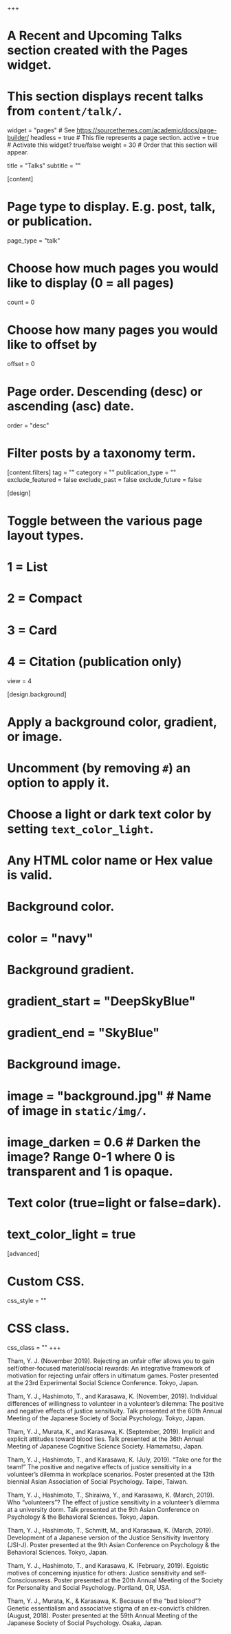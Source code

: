 +++
# A Recent and Upcoming Talks section created with the Pages widget.
# This section displays recent talks from `content/talk/`.

widget = "pages"  # See https://sourcethemes.com/academic/docs/page-builder/
headless = true  # This file represents a page section.
active = true  # Activate this widget? true/false
weight = 30  # Order that this section will appear.

title = "Talks"
subtitle = ""

[content]
  # Page type to display. E.g. post, talk, or publication.
  page_type = "talk"
  
  # Choose how much pages you would like to display (0 = all pages)
  count = 0
  
  # Choose how many pages you would like to offset by
  offset = 0

  # Page order. Descending (desc) or ascending (asc) date.
  order = "desc"

  # Filter posts by a taxonomy term.
  [content.filters]
    tag = ""
    category = ""
    publication_type = ""
    exclude_featured = false
    exclude_past = false
    exclude_future = false
    
[design]
  # Toggle between the various page layout types.
  #   1 = List
  #   2 = Compact
  #   3 = Card
  #   4 = Citation (publication only)
  view = 4
  
[design.background]
  # Apply a background color, gradient, or image.
  #   Uncomment (by removing `#`) an option to apply it.
  #   Choose a light or dark text color by setting `text_color_light`.
  #   Any HTML color name or Hex value is valid.

  # Background color.
  # color = "navy"
  
  # Background gradient.
  # gradient_start = "DeepSkyBlue"
  # gradient_end = "SkyBlue"
  
  # Background image.
  # image = "background.jpg"  # Name of image in `static/img/`.
  # image_darken = 0.6  # Darken the image? Range 0-1 where 0 is transparent and 1 is opaque.

  # Text color (true=light or false=dark).
  # text_color_light = true  
  
[advanced]
 # Custom CSS. 
 css_style = ""
 
 # CSS class.
 css_class = ""
+++

Tham, Y. J. (November 2019). Rejecting an unfair offer allows you to gain self/other-focused material/social rewards:  An integrative framework of motivation for rejecting unfair offers in ultimatum games. Poster presented at the 23rd Experimental Social Science Conference. Tokyo, Japan.

Tham, Y. J., Hashimoto, T., and Karasawa, K. (November, 2019). Individual differences of willingness to volunteer in a volunteer’s dilemma: The positive and negative effects of justice sensitivity. Talk presented at the 60th Annual Meeting of the Japanese Society of Social Psychology. Tokyo, Japan.

Tham, Y. J., Murata, K., and Karasawa, K. (September, 2019). Implicit and explicit attitudes toward blood ties. Talk presented at the 36th Annual Meeting of Japanese Cognitive Science Society. Hamamatsu, Japan.

Tham, Y. J., Hashimoto, T., and Karasawa, K. (July, 2019). “Take one for the team!” The positive and negative effects of justice sensitivity in a volunteer’s dilemma in workplace scenarios. Poster presented at the 13th biennial Asian Association of Social Psychology. Taipei, Taiwan.

Tham, Y. J., Hashimoto, T., Shiraiwa, Y., and Karasawa, K. (March, 2019). Who “volunteers”? The effect of justice sensitivity in a volunteer’s dilemma at a university dorm. Talk presented at the 9th Asian Conference on Psychology & the Behavioral Sciences. Tokyo, Japan.

Tham, Y. J., Hashimoto, T., Schmitt, M., and Karasawa, K. (March, 2019). Development of a Japanese version of the Justice Sensitivity Inventory (JSI-J). Poster presented at the 9th Asian Conference on Psychology & the Behavioral Sciences. Tokyo, Japan.

Tham, Y. J., Hashimoto, T., and Karasawa, K. (February, 2019). Egoistic motives of concerning injustice for others: Justice sensitivity and self-Consciousness. Poster presented at the 20th Annual Meeting of the Society for Personality and Social Psychology. Portland, OR, USA.

Tham, Y. J., Murata, K., & Karasawa, K. Because of the “bad blood”? Genetic essentialism and associative stigma of an ex-convict’s children. (August, 2018). Poster presented at the 59th Annual Meeting of the Japanese Society of Social Psychology. Osaka, Japan.
